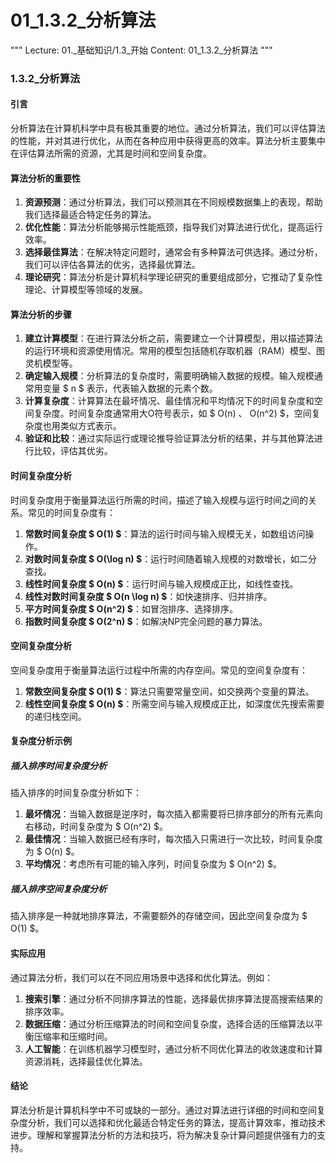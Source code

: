 # 01_1.3.2_分析算法

"""
Lecture: 01._基础知识/1.3_开始
Content: 01_1.3.2_分析算法
"""

### 1.3.2_分析算法
#### 引言
分析算法在计算机科学中具有极其重要的地位。通过分析算法，我们可以评估算法的性能，并对其进行优化，从而在各种应用中获得更高的效率。算法分析主要集中在评估算法所需的资源，尤其是时间和空间复杂度。

#### 算法分析的重要性
1. **资源预测**：通过分析算法，我们可以预测其在不同规模数据集上的表现，帮助我们选择最适合特定任务的算法。
2. **优化性能**：算法分析能够揭示性能瓶颈，指导我们对算法进行优化，提高运行效率。
3. **选择最佳算法**：在解决特定问题时，通常会有多种算法可供选择。通过分析，我们可以评估各算法的优劣，选择最优算法。
4. **理论研究**：算法分析是计算机科学理论研究的重要组成部分，它推动了复杂性理论、计算模型等领域的发展。

#### 算法分析的步骤
1. **建立计算模型**：在进行算法分析之前，需要建立一个计算模型，用以描述算法的运行环境和资源使用情况。常用的模型包括随机存取机器（RAM）模型、图灵机模型等。
2. **确定输入规模**：分析算法的复杂度时，需要明确输入数据的规模。输入规模通常用变量 $ n $ 表示，代表输入数据的元素个数。
3. **计算复杂度**：计算算法在最坏情况、最佳情况和平均情况下的时间复杂度和空间复杂度。时间复杂度通常用大O符号表示，如 $ O(n) $、$ O(n^2) $，空间复杂度也用类似方式表示。
4. **验证和比较**：通过实际运行或理论推导验证算法分析的结果，并与其他算法进行比较，评估其优劣。

#### 时间复杂度分析
时间复杂度用于衡量算法运行所需的时间，描述了输入规模与运行时间之间的关系。常见的时间复杂度有：
1. **常数时间复杂度 $ O(1) $**：算法的运行时间与输入规模无关，如数组访问操作。
2. **对数时间复杂度 $ O(\log n) $**：运行时间随着输入规模的对数增长，如二分查找。
3. **线性时间复杂度 $ O(n) $**：运行时间与输入规模成正比，如线性查找。
4. **线性对数时间复杂度 $ O(n \log n) $**：如快速排序、归并排序。
5. **平方时间复杂度 $ O(n^2) $**：如冒泡排序、选择排序。
6. **指数时间复杂度 $ O(2^n) $**：如解决NP完全问题的暴力算法。

#### 空间复杂度分析
空间复杂度用于衡量算法运行过程中所需的内存空间。常见的空间复杂度有：
1. **常数空间复杂度 $ O(1) $**：算法只需要常量空间，如交换两个变量的算法。
2. **线性空间复杂度 $ O(n) $**：所需空间与输入规模成正比，如深度优先搜索需要的递归栈空间。

#### 复杂度分析示例
##### 插入排序时间复杂度分析
插入排序的时间复杂度分析如下：
1. **最坏情况**：当输入数据是逆序时，每次插入都需要将已排序部分的所有元素向右移动，时间复杂度为 $ O(n^2) $。
2. **最佳情况**：当输入数据已经有序时，每次插入只需进行一次比较，时间复杂度为 $ O(n) $。
3. **平均情况**：考虑所有可能的输入序列，时间复杂度为 $ O(n^2) $。

##### 插入排序空间复杂度分析
插入排序是一种就地排序算法，不需要额外的存储空间，因此空间复杂度为 $ O(1) $。

#### 实际应用
通过算法分析，我们可以在不同应用场景中选择和优化算法。例如：
1. **搜索引擎**：通过分析不同排序算法的性能，选择最优排序算法提高搜索结果的排序效率。
2. **数据压缩**：通过分析压缩算法的时间和空间复杂度，选择合适的压缩算法以平衡压缩率和压缩时间。
3. **人工智能**：在训练机器学习模型时，通过分析不同优化算法的收敛速度和计算资源消耗，选择最佳优化算法。

#### 结论
算法分析是计算机科学中不可或缺的一部分。通过对算法进行详细的时间和空间复杂度分析，我们可以选择和优化最适合特定任务的算法，提高计算效率，推动技术进步。理解和掌握算法分析的方法和技巧，将为解决复杂计算问题提供强有力的支持。
